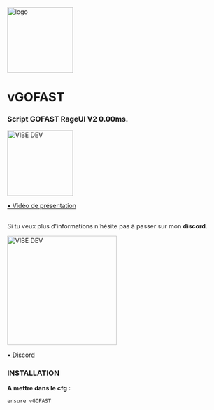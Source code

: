 <img alt="logo" width="150px" src="https://cdn.discordapp.com/attachments/664539748752293914/946115463123980288/Sans_titre.png" />

# vGOFAST

### Script GOFAST RageUI V2 0.00ms.
> 
> 
<a href="https://youtu.be/zSM2kZII9YM">
<img alt="VIBE DEV" width="150px" src="https://cdn.discordapp.com/attachments/863444292579360799/968826952997810236/youtube-g6e2ca656b_1920.png"/>
  
• Vidéo de présentation
</a>

##

Si tu veux plus d'informations n'hésite pas à passer sur mon **discord**.

<a href="https://discord.gg/nF9aHrSJh6">
<img alt="VIBE DEV" width="250px" src="https://cdn.discordapp.com/attachments/863444292579360799/909083496453115964/download.png" />
  
• Discord</a>
 
### INSTALLATION

**A mettre dans le cfg :** 

``` 
ensure vGOFAST
```
